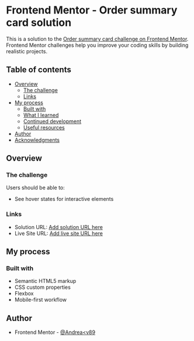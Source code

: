 # Frontend Mentor - Order summary card solution

This is a solution to the [Order summary card challenge on Frontend Mentor](https://www.frontendmentor.io/challenges/order-summary-component-QlPmajDUj). Frontend Mentor challenges help you improve your coding skills by building realistic projects. 

## Table of contents

- [Overview](#overview)
  - [The challenge](#the-challenge)
  - [Links](#links)
- [My process](#my-process)
  - [Built with](#built-with)
  - [What I learned](#what-i-learned)
  - [Continued development](#continued-development)
  - [Useful resources](#useful-resources)
- [Author](#author)
- [Acknowledgments](#acknowledgments)

## Overview

### The challenge

Users should be able to:

- See hover states for interactive elements

### Links

- Solution URL: [Add solution URL here](https://github.com/AndreaV89/order-summary-component-main)
- Live Site URL: [Add live site URL here](https://andreav89.github.io/order-summary-component-main/)

## My process

### Built with

- Semantic HTML5 markup
- CSS custom properties
- Flexbox
- Mobile-first workflow

## Author

- Frontend Mentor - [@Andrea<v89](https://www.frontendmentor.io/profile/AndreaV89)
